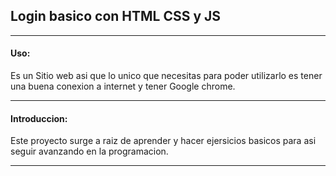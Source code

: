 ## Login basico con HTML CSS y JS
****
#### Uso:

Es un Sitio web asi que lo unico que necesitas para poder utilizarlo es tener una buena conexion a internet y tener Google chrome.
***
#### Introduccion:

Este proyecto surge a raiz de aprender y hacer ejersicios basicos para asi seguir avanzando en la programacion.
***